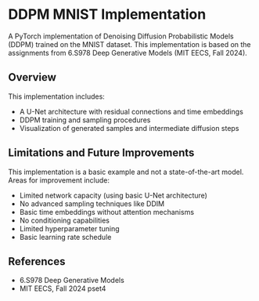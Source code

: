 # DDPM MNIST Implementation

A PyTorch implementation of Denoising Diffusion Probabilistic Models (DDPM) trained on the MNIST dataset. This implementation is based on the assignments from 6.S978 Deep Generative Models (MIT EECS, Fall 2024).

## Overview

This implementation includes:
- A U-Net architecture with residual connections and time embeddings
- DDPM training and sampling procedures
- Visualization of generated samples and intermediate diffusion steps

## Limitations and Future Improvements

This implementation is a basic example and not a state-of-the-art model. Areas for improvement include:

- Limited network capacity (using basic U-Net architecture)
- No advanced sampling techniques like DDIM
- Basic time embeddings without attention mechanisms
- No conditioning capabilities
- Limited hyperparameter tuning
- Basic learning rate schedule

  
## References

- 6.S978 Deep Generative Models
- MIT EECS, Fall 2024 pset4
